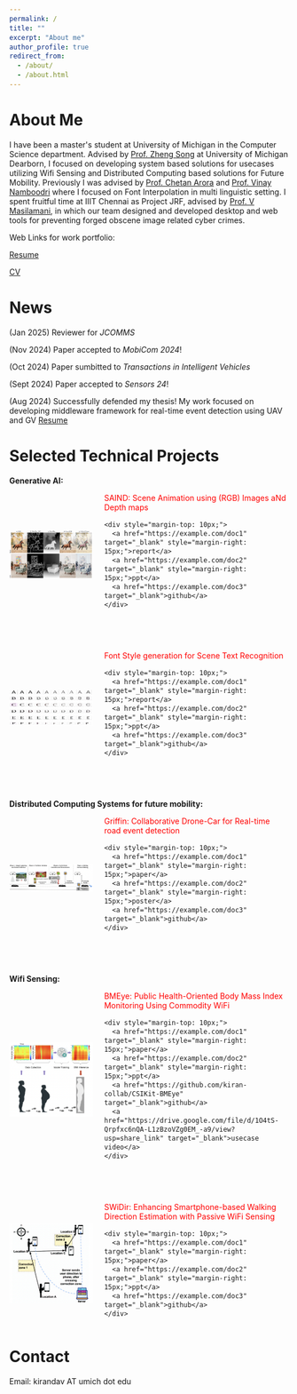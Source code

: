 ```yaml
---
permalink: /
title: ""
excerpt: "About me"
author_profile: true
redirect_from: 
  - /about/
  - /about.html
---
```


About Me
======

I have been a  master's student at University of Michigan in the Computer Science department. Advised by [Prof. Zheng Song](https://umdearborn.edu/people-um-dearborn/zheng-song) at University of Michigan Dearborn, I focused on developing system based solutions for usecases utilizing Wifi Sensing and Distributed Computing based solutions for Future Mobility. Previously I was advised by [Prof. Chetan Arora](https://www.cse.iitd.ac.in/~chetan/) and [Prof. Vinay Namboodri](https://vinaypn.github.io) where I focused on Font Interpolation in multi linguistic setting.
I spent fruitful time at IIIT Chennai as Project JRF, advised by [Prof. V Masilamani](https://www.iiitdm.ac.in/people/faculty/masila@iiitdm.ac.in), in which our team designed and developed desktop and web tools for preventing forged obscene image related cyber crimes. 

Web Links for work portfolio:

[Resume](https://drive.google.com/file/d/1S4DCs-e5daRELRfqEjJPbFkjNlEhRwex/view?usp=share_link)

[CV](https://drive.google.com/file/d/1CfEzSRm9qq0q56GY-pWFhLHzBt1oCyKK/view?usp=share_link)

News
=====



(Jan 2025) Reviewer for _JCOMMS_ 

(Nov 2024) Paper accepted to _MobiCom 2024_!

(Oct 2024) Paper sumbitted to _Transactions in Intelligent Vehicles_

(Sept 2024) Paper accepted to _Sensors 24_!

(Aug 2024) Successfully defended my thesis! My work focused on developing middleware framework for real-time event detection using UAV and GV [Resume](https://deepblue.lib.umich.edu/handle/2027.42/195589)

Selected Technical Projects
===============

**Generative AI:**

<div style="display: flex; align-items: center;">
  <img src="_pages/saind.png" style="width: 30%; height: auto; margin-right: 20px;">
  
  <div>
    <span style="color: red;">SAIND: Scene Animation using (RGB) Images aNd Depth maps</span>
    
    <div style="margin-top: 10px;">
      <a href="https://example.com/doc1" target="_blank" style="margin-right: 15px;">report</a>
      <a href="https://example.com/doc2" target="_blank" style="margin-right: 15px;">ppt</a>
      <a href="https://example.com/doc3" target="_blank">github</a>
    </div>
  </div>
</div>

  <br><br>
  
  <div style="display: flex; align-items: center;">
  <img src="_pages/fontStyleTransfer.png" style="width: 30%; height: auto; margin-right: 20px;">
  
  <div>
    <span style="color: red;">Font Style generation for Scene Text Recognition</span>
    
    <div style="margin-top: 10px;">
      <a href="https://example.com/doc1" target="_blank" style="margin-right: 15px;">report</a>
      <a href="https://example.com/doc2" target="_blank" style="margin-right: 15px;">ppt</a>
      <a href="https://example.com/doc3" target="_blank">github</a>
    </div>
  </div>
</div>

  <br><br>
  
**Distributed Computing Systems for future mobility:**
  
  <div style="display: flex; align-items: center;">
  <img src="_pages/griffin.png" style="width: 30%; height: auto; margin-right: 20px;">
  
  <div>
    <span style="color: red;">Griffin: Collaborative Drone-Car for Real-time road event detection</span>
    
    <div style="margin-top: 10px;">
      <a href="https://example.com/doc1" target="_blank" style="margin-right: 15px;">paper</a>
      <a href="https://example.com/doc2" target="_blank" style="margin-right: 15px;">poster</a>
      <a href="https://example.com/doc3" target="_blank">github</a>
    </div>
  </div>
</div>

  <br><br>
  
**Wifi Sensing:**

  <div style="display: flex; align-items: center;">
  <img src="_pages/bmeye.png" style="width: 30%; height: auto; margin-right: 20px;">
  
  <div>
    <span style="color: red;">BMEye: Public Health-Oriented Body Mass Index Monitoring Using Commodity WiFi</span>
    
    <div style="margin-top: 10px;">
      <a href="https://example.com/doc1" target="_blank" style="margin-right: 15px;">paper</a>
      <a href="https://example.com/doc2" target="_blank" style="margin-right: 15px;">ppt</a>
      <a href="https://github.com/kiran-collab/CSIKit-BMEye" target="_blank">github</a>
      <a href="https://drive.google.com/file/d/1O4tS-Qrpfxc6nQA-L1zBzoVZg0EM_-a9/view?usp=share_link" target="_blank">usecase video</a>
    </div>
  </div>
</div>

  <br><br>

  <div style="display: flex; align-items: center;">
  <img src="_pages/swidir.png" style="width: 30%; height: auto; margin-right: 20px;">
  
  <div>
    <span style="color: red;">SWiDir: Enhancing Smartphone-based Walking Direction Estimation with Passive WiFi Sensing</span>
    
    <div style="margin-top: 10px;">
      <a href="https://example.com/doc1" target="_blank" style="margin-right: 15px;">paper</a>
      <a href="https://example.com/doc2" target="_blank" style="margin-right: 15px;">ppt</a>
      <a href="https://example.com/doc3" target="_blank">github</a>
    </div>
  </div>
</div>

Contact 
========

Email: kirandav AT umich dot edu
